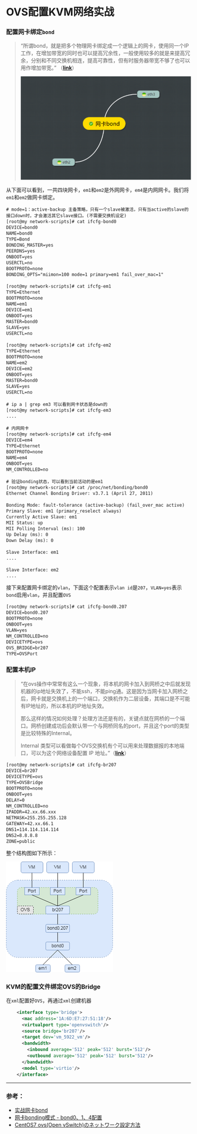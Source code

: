 # OVS配置KVM网络实战

### 配置网卡绑定`bond`

> “所谓bond，就是把多个物理网卡绑定成一个逻辑上的网卡，使用同一个IP工作，在增加带宽的同时也可以提高冗余性，一般使用较多的就是来提高冗余，分别和不同交换机相连，提高可靠性，但有时服务器带宽不够了也可以用作增加带宽。” （[**link**](https://www.linuxprobe.com/actual-combat-nic-bond.html)）
>
> ![image-20221130154352916](OVS配置KVM网络实战.assets/image-20221130154352916.png) 


从下面可以看到，一共四块网卡，`em1`和`em2`是外网网卡，`em4`是内网网卡。我们将`em1`和`em2`做网卡绑定。
```shell
# mode=1：active-backup 主备策略，只有一个slave被激活，只有当active的slave的接口down时，才会激活其它slave接口。(不需要交换机设定)
[root@my network-scripts]# cat ifcfg-bond0
DEVICE=bond0
NAME=bond0
TYPE=Bond
BONDING_MASTER=yes
PEERDNS=yes
ONBOOT=yes
USERCTL=no
BOOTPROTO=none
BONDING_OPTS="miimon=100 mode=1 primary=em1 fail_over_mac=1"

[root@my network-scripts]# cat ifcfg-em1
TYPE=Ethernet
BOOTPROTO=none
NAME=em1
DEVICE=em1
ONBOOT=yes
MASTER=bond0
SLAVE=yes
USERCTL=no

[root@my network-scripts]# cat ifcfg-em2
TYPE=Ethernet
BOOTPROTO=none
NAME=em2
DEVICE=em2
ONBOOT=yes
MASTER=bond0
SLAVE=yes
USERCTL=no

# ip a | grep em3 可以看到网卡状态是down的
[root@my network-scripts]# cat ifcfg-em3
....

# 内网网卡
[root@my network-scripts]# cat ifcfg-em4
DEVICE=em4
TYPE=Ethernet
BOOTPROTO=none
NAME=em4
ONBOOT=yes
NM_CONTROLLED=no

# 验证bonding状态，可以看到当前活动的是em1
[root@my network-scripts]# cat /proc/net/bonding/bond0
Ethernet Channel Bonding Driver: v3.7.1 (April 27, 2011)

Bonding Mode: fault-tolerance (active-backup) (fail_over_mac active)
Primary Slave: em1 (primary_reselect always)
Currently Active Slave: em1
MII Status: up
MII Polling Interval (ms): 100
Up Delay (ms): 0
Down Delay (ms): 0

Slave Interface: em1
....

Slave Interface: em2
....
```

接下来配置网卡绑定的`vlan`，下面这个配置表示`vlan id`是`207`，`VLAN=yes`表示`bond`启用`vlan`，并且配置`OVS`

```shell
[root@my network-scripts]# cat ifcfg-bond0.207
DEVICE=bond0.207
BOOTPROTO=none
ONBOOT=yes
VLAN=yes
NM_CONTROLLED=no
DEVICETYPE=ovs
OVS_BRIDGE=br207
TYPE=OVSPort
```



### 配置本机IP

> “在ovs操作中常常有这么一个现象，将本机的网卡加入到网桥之中后就发现机器的ip地址失效了，不能ssh，不能ping通。这是因为当网卡加入网桥之后，网卡就是交换机上的一个端口，交换机作为二层设备，其端口是不可能有IP地址的，所以本机的IP地址失效。
>
> 那么这样的情况如何处理？处理方法还是有的，关键点就在网桥的一个端口。网桥创建成功后会默认带一个与网桥同名的port，并且这个port的类型是比较特殊的Internal。
>
> Internal 类型可以看做每个OVS交换机有个可以用来处理数据报的本地端口，可以为这个网络设备配置 IP 地址。”（[**link**](https://www.cnblogs.com/goldsunshine/p/11946098.html)）

```shell
[root@my network-scripts]# cat ifcfg-br207
DEVICE=br207
DEVICETYPE=ovs
TYPE=OVSBridge
BOOTPROTO=none
ONBOOT=yes
DELAY=0
NM_CONTROLLED=no
IPADDR=42.xx.66.xxx
NETMASK=255.255.255.128
GATEWAY=42.xx.66.1
DNS1=114.114.114.114
DNS2=8.8.8.8
ZONE=public
```

整个结构图如下所示：

![bond_ovs_kvm.drawio](OVS配置KVM网络实战.assets/bond_ovs_kvm.drawio-16698643037521.png) 



### KVM的配置文件绑定OVS的Bridge

在`xml`配置好`OVS`，再通过`xml`创建机器

```xml
    <interface type='bridge'>
      <mac address='1A:6D:E7:27:51:18'/>
      <virtualport type='openvswitch'/>
      <source bridge='br207'/>
      <target dev='vm_5922_vm'/>
      <bandwidth>
        <inbound average='512' peak='512' burst='512'/>
        <outbound average='512' peak='512' burst='512'/>
      </bandwidth>
      <model type='virtio'/>
    </interface>
```



---

### 参考：
* [实战网卡bond](https://www.linuxprobe.com/actual-combat-nic-bond.html)
* [网卡bonding模式 - bond0、1、4配置](https://www.cnblogs.com/kaishirenshi/p/10245228.html)
* [CentOS7 ovs(Open vSwitch)のネットワーク設定方法](https://metonymical.hatenablog.com/entry/2018/12/25/210811)
